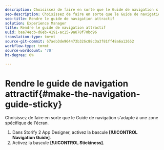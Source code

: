 ```yaml
---
description: Choisissez de faire en sorte que le Guide de navigation s'adapte à une zone spécifique de l'écran.
seo-description: Choisissez de faire en sorte que le Guide de navigation s'adapte à une zone spécifique de l'écran.
seo-title: Rendre le guide de navigation attractif
solution: Experience Manager
title: Rendre le guide de navigation attractif
uuid: baa74ecb-d6eb-4191-ac15-9a878f70bd96
translation-type: tm+mt
source-git-commit: 67aeb3de964473b326c88c3a3f81ff48a6a12652
workflow-type: tm+mt
source-wordcount: '70'
ht-degree: 0%

---
```



# Rendre le guide de navigation attractif{#make-the-navigation-guide-sticky}

Choisissez de faire en sorte que le Guide de navigation s&#39;adapte à une zone spécifique de l&#39;écran.

1. Dans Storify 2 App Designer, activez la bascule **[!UICONTROL Navigation Guide]**.
1. Activez la bascule **[!UICONTROL Stickiness]**.
